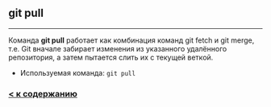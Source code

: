 ## git pull
---

Команда **git pull** работает как комбинация команд git fetch и git merge, т.е. Git вначале забирает изменения из указанного удалённого репозитория, а затем пытается слить их с текущей веткой.

* Используемая команда: `git pull`



### [< к содержанию](/README.md)